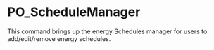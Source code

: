 # PO_ScheduleManager

This command brings up the energy Schedules manager for users to add/edit/remove energy schedules.

